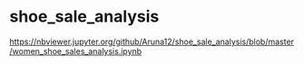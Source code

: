 # shoe_sale_analysis

https://nbviewer.jupyter.org/github/Aruna12/shoe_sale_analysis/blob/master/women_shoe_sales_analysis.ipynb
